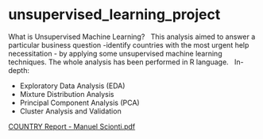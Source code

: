 # unsupervised_learning_project


What is Unsupervised Machine Learning?
 
This analysis aimed to answer a particular business question -identify countries with the most urgent help necessitation - by applying some unsupervised machine learning techniques. The whole analysis has been performed in R language.
 
In-depth:

* Exploratory Data Analysis (EDA)
* Mixture Distribution Analysis
* Principal Component Analysis (PCA)
* Cluster Analysis and Validation



[COUNTRY Report - Manuel Scionti.pdf](https://github.com/mnlscn/unsupervised_learning_project/files/9064468/COUNTRY.Report.-.Manuel.Scionti.pdf)
